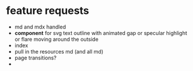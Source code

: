 # feature requests

- md and mdx handled
- **component** for svg text outline with animated gap or specular highlight or flare moving around the outside
- index
- pull in the resources md (and all md)
- page transitions?
- 